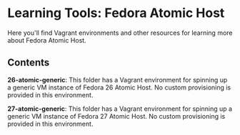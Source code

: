 # Learning Tools: Fedora Atomic Host

Here you'll find Vagrant environments and other resources for learning more about Fedora Atomic Host.

## Contents

**26-atomic-generic**: This folder has a Vagrant environment for spinning up a generic VM instance of Fedora 26 Atomic Host. No custom provisioning is provided in this environment.

**27-atomic-generic**: This folder has a Vagrant environment for spinning up a generic VM instance of Fedora 27 Atomic Host. No custom provisioning is provided in this environment.
